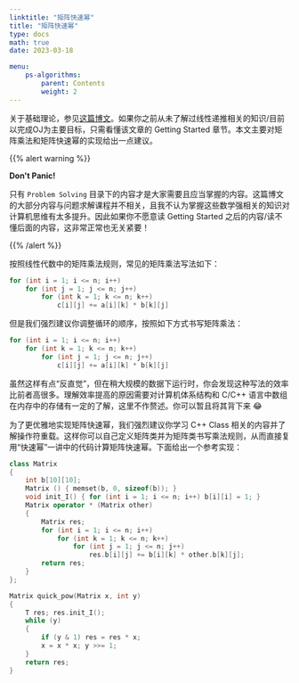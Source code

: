 ```yaml
---
linktitle: "矩阵快速幂"
title: "矩阵快速幂"
type: docs
math: true
date: 2023-03-18

menu:
    ps-algorithms:
        parent: Contents
        weight: 2
---
```


关于基础理论，参见[这篇博文](/posts/recurrences/)。如果你之前从未了解过线性递推相关的知识/目前以完成OJ为主要目标，只需看懂该文章的 Getting Started 章节。本文主要对矩阵乘法和矩阵快速幂的实现给出一点建议。

{{% alert warning %}}

**Don't Panic!**

只有 `Problem Solving` 目录下的内容才是大家需要且应当掌握的内容。这篇博文的大部分内容与问题求解课程并不相关，且我不认为掌握这些数学强相关的知识对计算机思维有太多提升。因此如果你不愿意读 Getting Started 之后的内容/读不懂后面的内容，这非常正常也无关紧要！

{{% /alert %}}

按照线性代数中的矩阵乘法规则，常见的矩阵乘法写法如下：

```c++
for (int i = 1; i <= n; i++)
    for (int j = 1; j <= n; j++)
        for (int k = 1; k <= n; k++)
            c[i][j] += a[i][k] * b[k][j]
```

但是我们强烈建议你调整循环的顺序，按照如下方式书写矩阵乘法：

```c++
for (int i = 1; i <= n; i++)
    for (int k = 1; k <= n; k++)
        for (int j = 1; j <= n; j++)
            c[i][j] += a[i][k] * b[k][j]
```

虽然这样有点“反直觉”，但在稍大规模的数据下运行时，你会发现这种写法的效率比前者高很多。理解效率提高的原因需要对计算机体系结构和 C/C++ 语言中数组在内存中的存储有一定的了解，这里不作赘述。你可以暂且将其背下来 😂

为了更优雅地实现矩阵快速幂，我们强烈建议你学习 C++ Class 相关的内容并了解操作符重载。这样你可以自己定义矩阵类并为矩阵类书写乘法规则，从而直接复用“快速幂”一讲中的代码计算矩阵快速幂。下面给出一个参考实现：

```c++
class Matrix
{
    int b[10][10];
    Matrix () { memset(b, 0, sizeof(b)); }
    void init_I() { for (int i = 1; i <= n; i++) b[i][i] = 1; }
    Matrix operator * (Matrix other)
    {
        Matrix res;
        for (int i = 1; i <= n; i++)
            for (int k = 1; k <= n; k++)
                for (int j = 1; j <= n; j++)
                    res.b[i][j] += b[i][k] * other.b[k][j];
        return res;
    }
};

Matrix quick_pow(Matrix x, int y)
{
    T res; res.init_I();
    while (y)
    {
        if (y & 1) res = res * x;
        x = x * x; y >>= 1;
    }
    return res;
}
```
